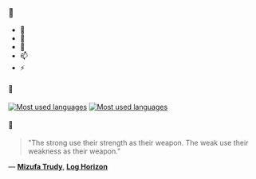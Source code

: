 ### 👋

- 🔭
- 🌱
- 💬
- 📫
- ⚡

#### 🧏

[![Most used languages](https://github-readme-stats-aynah.vercel.app/api/top-langs/?username=aynh&theme=solarized-dark&langs_count=6&layout=compact&hide_title=true)](https://github.com/anuraghazra/github-readme-stats#gh-dark-mode-only)
[![Most used languages](https://github-readme-stats-aynah.vercel.app/api/top-langs/?username=aynh&theme=solarized-light&langs_count=6&layout=compact&hide_title=true)](https://github.com/anuraghazra/github-readme-stats#gh-light-mode-only)

#### 💬

> "The strong use their strength as their weapon. The weak use their weakness as their weapon."

&mdash; [**Mizufa Trudy**](https://myanimelist.net/character.php?q=Mizufa%20Trudy&cat=character), [**Log Horizon**](https://myanimelist.net/search/all?q=Log%20Horizon&cat=all)
